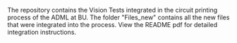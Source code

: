 The repository contains the Vision Tests integrated in the circuit printing process of the ADML at BU. 
The folder "Files_new" contains all the new files that were integrated into the process. 
View the README pdf for detailed integration instructions. 
